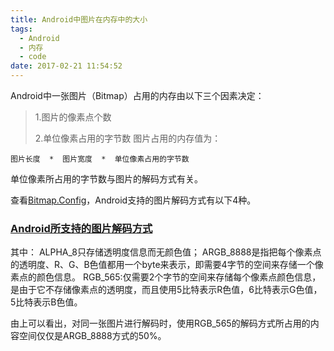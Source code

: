```yaml
---
title: Android中图片在内存中的大小
tags:
  - Android
  - 内存
  - code
date: 2017-02-21 11:54:52
---
```


Android中一张图片（Bitmap）占用的内存由以下三个因素决定：
> 1.图片的像素点个数
>
> 2.单位像素占用的字节数
图片占用的内存值为：

```图片长度  *  图片宽度  *  单位像素占用的字节数```

单位像素所占用的字节数与图片的解码方式有关。<!--more-->

查看[Bitmap.Config](http://developer.android.com/reference/android/graphics/Bitmap.Config.html)，Android支持的图片解码方式有以下4种。

### [Android所支持的图片解码方式](http://ww1.sinaimg.cn/mw1024/e3dc9ceagw1esgrnkvesjj20iv06fjtq.jpg)

其中：
ALPHA_8只存储透明度信息而无颜色值；
ARGB_8888是指把每个像素点的透明度、R、G、B色值都用一个byte来表示，即需要4字节的空间来存储一个像素点的颜色信息。
RGB_565:仅需要2个字节的空间来存储每个像素点颜色信息，是由于它不存储像素点的透明度，而且使用5比特表示R色值，6比特表示G色值，5比特表示B色值。

由上可以看出，对同一张图片进行解码时，使用RGB_565的解码方式所占用的内容空间仅仅是ARGB_8888方式的50%。
